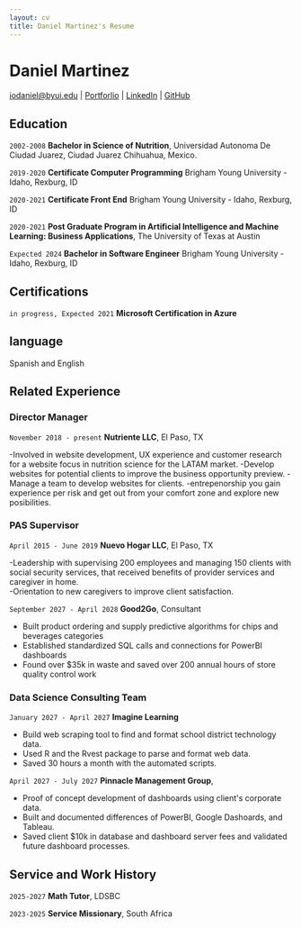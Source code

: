 ```yaml
---
layout: cv
title: Daniel Martinez's Resume
---
```

# Daniel Martinez

<div id="webaddress">

<a href="iodaniel@byui.edu">iodaniel@byui.edu</a>
| <a href="https://iodaniel.github.io">Portforlio</a>
| <a href="https://www.linkedin.com/in/daniel-martinez-98034832/">LinkedIn</a>
| <a href="https://github.com/iodaniel">GitHub</a>
</div>

<!-- https://www.monique.tech/the-art-of-markdown -->

## Education
`2002-2008`
__Bachelor in Science of Nutrition__, Universidad Autonoma De Ciudad Juarez, Ciudad Juarez Chihuahua, Mexico.

`2019-2020`
__Certificate Computer Programming__ Brigham Young University - Idaho, Rexburg, ID

`2020-2021`
__Certificate Front End__ Brigham Young University - Idaho, Rexburg, ID

`2020-2021`
__Post Graduate Program in Artificial Intelligence and Machine Learning: Business Applications__, The University of Texas at Austin

`Expected 2024`
__Bachelor in Software Engineer__ Brigham Young University - Idaho, Rexburg, ID

## Certifications
`in progress, Expected 2021`
__Microsoft Certification in Azure__ 

## language 
Spanish and English

## Related Experience

### Director Manager

`November 2018 - present`
__Nutriente LLC__, El Paso, TX 

-Involved in website development, UX experience and customer research for a website focus in nutrition science for the LATAM market.
-Develop websites for potential clients to improve the business opportunity preview.
 -Manage a team to  develop websites for clients.
 -entrepenorship you gain experience per risk and get out from your comfort zone and explore new posibilities.

### PAS Supervisor

`April 2015 - June 2019`
__Nuevo Hogar LLC__, El Paso, TX 

-Leadership with supervising 200 employees and managing 150 clients with social security services, that received benefits of provider services and caregiver in home.	
-Orientation to new caregivers to improve client satisfaction.

`September 2027 - April 2028`
__Good2Go__, Consultant

- Built product ordering and supply predictive algorithms for chips and beverages categories
- Established standardized SQL calls and connections for PowerBI dashboards
- Found over $35k in waste and saved over 200 annual hours of store quality control work 

### Data Science Consulting Team

`January 2027 - April 2027`
__Imagine Learning__

- Build web scraping tool to find and format school district technology data.
- Used R and the Rvest package to parse and format web data.
- Saved 30 hours a month with the automated scripts.

`April 2027 - July 2027`
__Pinnacle Management Group__, 

- Proof of concept development of dashboards using client's corporate data.
- Built and documented differences of PowerBI, Google Dashoards, and Tableau.
- Saved client $10k in database and dashboard server fees and validated future dashboard processes.


## Service and Work History

`2025-2027`
__Math Tutor__, LDSBC


`2023-2025`
__Service Missionary__, South Africa



<!-- ### Footer

Last updated: May 2013 -->


